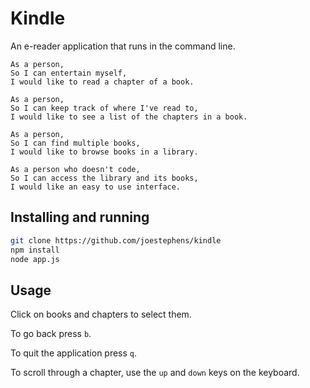 # Kindle

An e-reader application that runs in the command line.

```
As a person,
So I can entertain myself,
I would like to read a chapter of a book.
```

```
As a person,
So I can keep track of where I've read to,
I would like to see a list of the chapters in a book.
```

```
As a person,
So I can find multiple books,
I would like to browse books in a library.
```

```
As a person who doesn't code,
So I can access the library and its books,
I would like an easy to use interface.
```

## Installing and running

```bash
git clone https://github.com/joestephens/kindle
npm install
node app.js
```

## Usage

Click on books and chapters to select them. 

To go back press `b`.

To quit the application press `q`.

To scroll through a chapter, use the `up` and `down` keys on the keyboard.